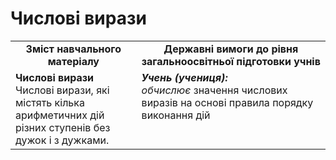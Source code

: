 # Числові вирази
<table>
  <tr>
    <td width="40%" align="center"><b>Зміст навчального матеріалу<b></td>
    <td width="60%" align="center"><b>Державні вимоги до рівня загальноосвітньої підготовки учнів</b></td>
  </tr>
  <tr>
    <td width="40%" style="vertical-align:top !important;"><b>Числові вирази</b><br>
Числові вирази, які містять кілька арифметичних дій різних ступенів без дужок і з дужками.</td>
    <td width="60%" style="vertical-align:top !important;"><i><b>Учень (учениця):</b></i><br>
<i>обчислює</i> значення числових виразів на основі правила порядку виконання дій</td>
  </tr>
</table>
